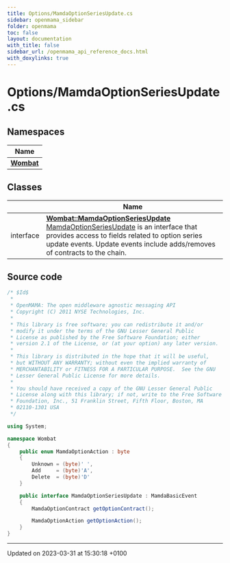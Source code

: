 ```yaml
---
title: Options/MamdaOptionSeriesUpdate.cs
sidebar: openmama_sidebar
folder: openmama
toc: false
layout: documentation
with_title: false
sidebar_url: /openmama_api_reference_docs.html
with_doxylinks: true
---
```


# Options/MamdaOptionSeriesUpdate.cs



## Namespaces

| Name           |
| -------------- |
| **[Wombat](namespaceWombat.html)**  |

## Classes

|                | Name           |
| -------------- | -------------- |
| interface | **[Wombat::MamdaOptionSeriesUpdate](interfaceWombat_1_1MamdaOptionSeriesUpdate.html)** <br>[MamdaOptionSeriesUpdate]() is an interface that provides access to fields related to option series update events. Update events include adds/removes of contracts to the chain.  |




## Source code

```csharp
/* $Id$
 *
 * OpenMAMA: The open middleware agnostic messaging API
 * Copyright (C) 2011 NYSE Technologies, Inc.
 *
 * This library is free software; you can redistribute it and/or
 * modify it under the terms of the GNU Lesser General Public
 * License as published by the Free Software Foundation; either
 * version 2.1 of the License, or (at your option) any later version.
 *
 * This library is distributed in the hope that it will be useful,
 * but WITHOUT ANY WARRANTY; without even the implied warranty of
 * MERCHANTABILITY or FITNESS FOR A PARTICULAR PURPOSE.  See the GNU
 * Lesser General Public License for more details.
 *
 * You should have received a copy of the GNU Lesser General Public
 * License along with this library; if not, write to the Free Software
 * Foundation, Inc., 51 Franklin Street, Fifth Floor, Boston, MA
 * 02110-1301 USA
 */

using System;

namespace Wombat
{
    public enum MamdaOptionAction : byte
    {
        Unknown = (byte)' ',
        Add     = (byte)'A',
        Delete  = (byte)'D'
    }

    public interface MamdaOptionSeriesUpdate : MamdaBasicEvent
    {
        MamdaOptionContract getOptionContract();

        MamdaOptionAction getOptionAction();
    }
}
```


-------------------------------

Updated on 2023-03-31 at 15:30:18 +0100
